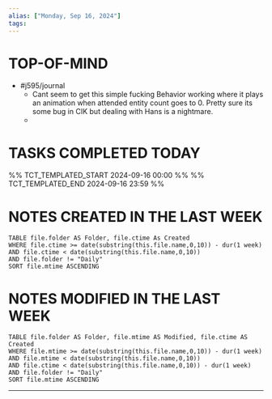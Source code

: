 ```yaml
---
alias: ["Monday, Sep 16, 2024"]
tags: 
---
```

# TOP-OF-MIND
- #j595/journal 
	- Cant seem to get this simple fucking Behavior working where it plays an animation when attended entity count goes to 0. Pretty sure its some bug in CIK but dealing with Hans is a nightmare.
	- 

# TASKS COMPLETED TODAY
%% TCT_TEMPLATED_START 2024-09-16 00:00 %%
%% TCT_TEMPLATED_END 2024-09-16 23:59 %%


# NOTES CREATED IN THE LAST WEEK
``` dataview
TABLE file.folder AS Folder, file.ctime As Created
WHERE file.ctime >= date(substring(this.file.name,0,10)) - dur(1 week) 
AND file.ctime < date(substring(this.file.name,0,10)) 
AND file.folder != "Daily"
SORT file.mtime ASCENDING
```

# NOTES MODIFIED IN THE LAST WEEK
``` dataview
TABLE file.folder AS Folder, file.mtime AS Modified, file.ctime AS Created
WHERE file.mtime >= date(substring(this.file.name,0,10)) - dur(1 week)
AND file.mtime < date(substring(this.file.name,0,10))
AND file.ctime < date(substring(this.file.name,0,10)) - dur(1 week)
AND file.folder != "Daily"
SORT file.mtime ASCENDING
```
---
